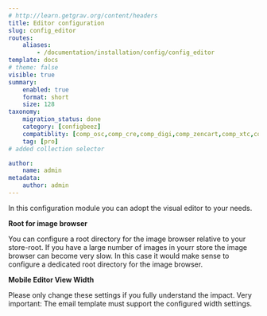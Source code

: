 ```yaml
---
# http://learn.getgrav.org/content/headers
title: Editor configuration
slug: config_editor
routes:
    aliases:
        - /documentation/installation/config/config_editor
template: docs
# theme: false
visible: true
summary:
    enabled: true
    format: short
    size: 128
taxonomy:
    migration_status: done
    category: [configbeez]
    compatiblity: [comp_osc,comp_cre,comp_digi,comp_zencart,comp_xtc,comp_xtcm2,comp_gambio]    
    tag: [pro]
# added collection selector

author:
    name: admin
metadata:
    author: admin
---
```



In this configuration module you can adopt the visual editor to your needs.


**Root for image browser**

You can configure a root directory for the image browser relative to your store-root. If you have a large number of images in yourr store the image browser can become very slow. In this case it would make sense to configure a dedicated root directory for the image browser.


**Mobile Editor View Width**

Please only change these settings if you fully understand the impact. Very important: The email template must support the configured width settings.
